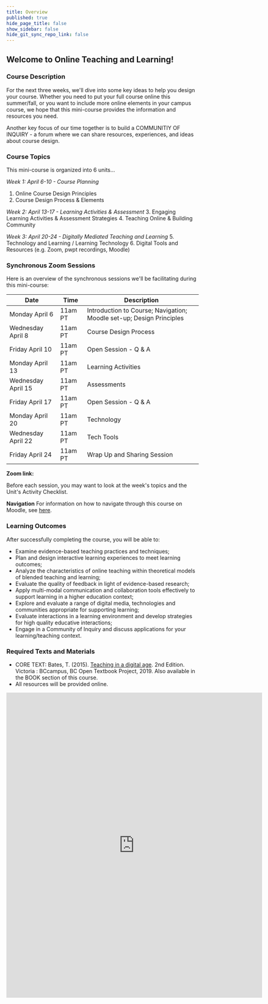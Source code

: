 ```yaml
---
title: Overview
published: true
hide_page_title: false
show_sidebar: false
hide_git_sync_repo_link: false
---
```


## Welcome to Online Teaching and Learning!

### Course Description
For the next three weeks, we'll dive into some key ideas to help you design your course.  Whether you need to put your full course online this summer/fall, or you want to include more online elements in your campus course, we hope that this mini-course provides the information and resources you need.

Another key focus of our time together is to build a COMMUNITIY OF INQUIRY - a forum where we can share resources, experiences, and ideas about course design.


### Course Topics
This mini-course is organized into 6 units...

*Week 1: April 6-10 - Course Planning*
  1. Online Course Design Principles
  2. Course Design Process & Elements

*Week 2: April 13-17 - Learning Activities & Assessment*
  3. Engaging Learning Activities & Assessment Strategies
  4. Teaching Online & Building Community

*Week 3: April 20-24 - Digitally Mediated Teaching and Learning*
 5. Technology and Learning / Learning Technology
 6. Digital Tools and Resources (e.g. Zoom, pwpt recordings, Moodle)


### Synchronous Zoom Sessions
Here is an overview of the synchronous sessions we'll be facilitating during this mini-course:

| Date              | Time   | Description                                   |
|---------------------|-----------|-----------------------------------------------|
| Monday April 6             | 11am PT      | Introduction to Course; Navigation; Moodle set-up; Design Principles                                 |
| Wednesday April 8               | 11am PT     |   Course Design Process                       |
| Friday April 10 | 11am PT      | Open Session - Q & A                 |
| Monday April 13      | 11am PT      |  Learning Activities               |
| Wednesday April 15  | 11am PT      | Assessments           |
| Friday April 17                 | 11am PT      | Open Session - Q & A                               |
| Monday April 20                  | 11am PT      | Technology                               |
| Wednesday April 22              | 11am PT      | Tech Tools                  |
| Friday April 24         | 11am PT      | Wrap Up and Sharing Session                         |

**Zoom link:**

Before each session, you may want to look at the week's topics and the Unit's Activity Checklist.


**Navigation**
For information on how to navigate through this course on Moodle, see [here](http://create.twu.ca/help/moodle).



### Learning Outcomes

After successfully completing the course, you will be able to:
- Examine evidence-based teaching practices and techniques;
- Plan and design interactive learning experiences to meet learning outcomes;
- Analyze the characteristics of online teaching within theoretical models of blended teaching and learning;
- Evaluate the quality of feedback in light of evidence-based research;
- Apply multi-modal communication and collaboration tools effectively to support learning in a higher education context;
- Explore and evaluate a range of digital media, technologies and communities appropriate for supporting learning;
- Evaluate interactions in a learning environment and develop strategies for high quality educative interactions;
- Engage in a Community of Inquiry and discuss applications for your learning/teaching context.


### **Required** Texts and Materials
- CORE TEXT: Bates, T. (2015). [Teaching in a digital age](https://pressbooks.bccampus.ca/teachinginadigitalagev2/). 2nd Edition. Victoria : BCcampus, BC Open Textbook Project, 2019.  Also available in the BOOK section of this course.
- All resources will be provided online.

<iframe width="670" height="800" src="https://www.inoreader.com/stream/user/1006369874/tag/edci572/view/html?cs=m" frameborder="0" tabindex="-1"></iframe>
